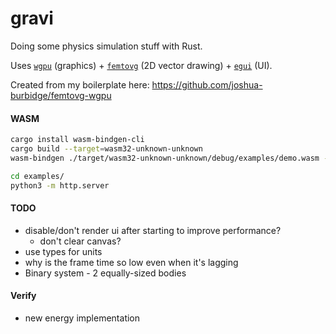 # gravi

Doing some physics simulation stuff with Rust.

Uses [`wgpu`](https://github.com/gfx-rs/wgpu) (graphics) + [`femtovg`](https://github.com/femtovg/femtovg) (2D vector drawing) + [`egui`](https://github.com/femtovg/femtovg) (UI).

Created from my boilerplate here: https://github.com/joshua-burbidge/femtovg-wgpu

#### WASM

```sh
cargo install wasm-bindgen-cli
cargo build --target=wasm32-unknown-unknown
wasm-bindgen ./target/wasm32-unknown-unknown/debug/examples/demo.wasm --out-dir examples/generated --target web

cd examples/
python3 -m http.server
```

#### TODO
- disable/don't render ui after starting to improve performance?
  - don't clear canvas?
- use types for units
- why is the frame time so low even when it's lagging
- Binary system - 2 equally-sized bodies

#### Verify
- new energy implementation